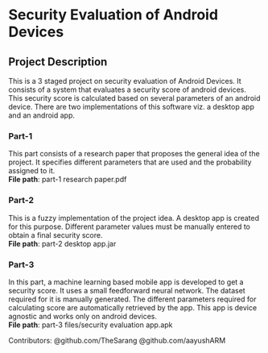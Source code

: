 # Security Evaluation of Android Devices

## Project Description
This is a 3 staged project on security evaluation of Android Devices. It consists of a system that evaluates a security score of android devices. This security score is calculated based on several parameters of an android device. There are two implementations of this software viz. a desktop app and an android app.

### Part-1
This part consists of a research paper that proposes the general idea of the project. It specifies different parameters that are used and the probability assigned to it. 
<br />**File path**: part-1 research paper.pdf

### Part-2
This is a fuzzy implementation of the project idea. A desktop app is created for this purpose. Different parameter values must be manually entered to obtain a final security score.
<br />**File path**: part-2 desktop app.jar


### Part-3
In this part, a machine learning based mobile app is developed to get a security score. It uses a small feedforward neural network. The dataset required for it is manually generated. The different parameters required for calculating score are automatically retrieved by the app. This app is device agnostic and works only on android devices.
<br />**File path**: part-3 files/security evaluation app.apk

Contributors: @github.com/TheSarang @github.com/aayushARM
